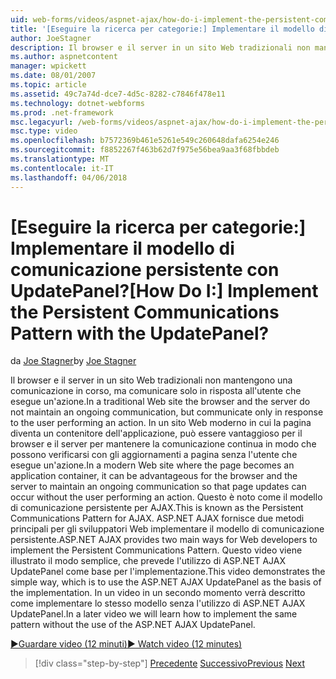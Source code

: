 ```yaml
---
uid: web-forms/videos/aspnet-ajax/how-do-i-implement-the-persistent-communications-pattern-with-the-updatepanel
title: '[Eseguire la ricerca per categorie:] Implementare il modello di comunicazione persistente con UpdatePanel? | Microsoft Docs'
author: JoeStagner
description: Il browser e il server in un sito Web tradizionali non mantengono una comunicazione in corso, ma comunicare solo in risposta all'utente di eseguire una determinata azione...
ms.author: aspnetcontent
manager: wpickett
ms.date: 08/01/2007
ms.topic: article
ms.assetid: 49c7a74d-dce7-4d5c-8282-c7846f478e11
ms.technology: dotnet-webforms
ms.prod: .net-framework
msc.legacyurl: /web-forms/videos/aspnet-ajax/how-do-i-implement-the-persistent-communications-pattern-with-the-updatepanel
msc.type: video
ms.openlocfilehash: b7572369b461e5261e549c260648dafa6254e246
ms.sourcegitcommit: f8852267f463b62d7f975e56bea9aa3f68fbbdeb
ms.translationtype: MT
ms.contentlocale: it-IT
ms.lasthandoff: 04/06/2018
---
```

<a name="how-do-i-implement-the-persistent-communications-pattern-with-the-updatepanel"></a><span data-ttu-id="50752-104">[Eseguire la ricerca per categorie:] Implementare il modello di comunicazione persistente con UpdatePanel?</span><span class="sxs-lookup"><span data-stu-id="50752-104">[How Do I:] Implement the Persistent Communications Pattern with the UpdatePanel?</span></span>
====================
<span data-ttu-id="50752-105">da [Joe Stagner](https://github.com/JoeStagner)</span><span class="sxs-lookup"><span data-stu-id="50752-105">by [Joe Stagner](https://github.com/JoeStagner)</span></span>

<span data-ttu-id="50752-106">Il browser e il server in un sito Web tradizionali non mantengono una comunicazione in corso, ma comunicare solo in risposta all'utente che esegue un'azione.</span><span class="sxs-lookup"><span data-stu-id="50752-106">In a traditional Web site the browser and the server do not maintain an ongoing communication, but communicate only in response to the user performing an action.</span></span> <span data-ttu-id="50752-107">In un sito Web moderno in cui la pagina diventa un contenitore dell'applicazione, può essere vantaggioso per il browser e il server per mantenere la comunicazione continua in modo che possono verificarsi con gli aggiornamenti a pagina senza l'utente che esegue un'azione.</span><span class="sxs-lookup"><span data-stu-id="50752-107">In a modern Web site where the page becomes an application container, it can be advantageous for the browser and the server to maintain an ongoing communication so that page updates can occur without the user performing an action.</span></span> <span data-ttu-id="50752-108">Questo è noto come il modello di comunicazione persistente per AJAX.</span><span class="sxs-lookup"><span data-stu-id="50752-108">This is known as the Persistent Communications Pattern for AJAX.</span></span> <span data-ttu-id="50752-109">ASP.NET AJAX fornisce due metodi principali per gli sviluppatori Web implementare il modello di comunicazione persistente.</span><span class="sxs-lookup"><span data-stu-id="50752-109">ASP.NET AJAX provides two main ways for Web developers to implement the Persistent Communications Pattern.</span></span> <span data-ttu-id="50752-110">Questo video viene illustrato il modo semplice, che prevede l'utilizzo di ASP.NET AJAX UpdatePanel come base per l'implementazione.</span><span class="sxs-lookup"><span data-stu-id="50752-110">This video demonstrates the simple way, which is to use the ASP.NET AJAX UpdatePanel as the basis of the implementation.</span></span> <span data-ttu-id="50752-111">In un video in un secondo momento verrà descritto come implementare lo stesso modello senza l'utilizzo di ASP.NET AJAX UpdatePanel.</span><span class="sxs-lookup"><span data-stu-id="50752-111">In a later video we will learn how to implement the same pattern without the use of the ASP.NET AJAX UpdatePanel.</span></span>

[<span data-ttu-id="50752-112">&#9654;Guardare video (12 minuti)</span><span class="sxs-lookup"><span data-stu-id="50752-112">&#9654; Watch video (12 minutes)</span></span>](https://channel9.msdn.com/Blogs/ASP-NET-Site-Videos/how-do-i-implement-the-persistent-communications-pattern-with-the-updatepanel)

> [!div class="step-by-step"]
> <span data-ttu-id="50752-113">[Precedente](how-do-i-use-the-conditional-updatemode-of-the-updatepanel.md)
> [Successivo](how-do-i-localize-an-aspnet-ajax-application.md)</span><span class="sxs-lookup"><span data-stu-id="50752-113">[Previous](how-do-i-use-the-conditional-updatemode-of-the-updatepanel.md)
[Next](how-do-i-localize-an-aspnet-ajax-application.md)</span></span>
